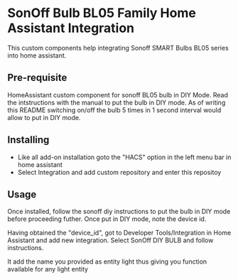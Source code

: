 # SonOff Bulb BL05 Family Home Assistant Integration
This custom components help integrating Sonoff SMART Bulbs BL05 series into home assistant. 

## Pre-requisite
HomeAssistant custom component for sonoff BL05 bulb in DIY Mode. Read the intstructions with the manual to put the bulb in DIY mode. As of writing this README switching on/off the bulb 5 times in 1 second interval would allow to put in DIY mode.

## Installing
- Like all add-on installation goto the "HACS" option in the left menu bar in home assistant
- Select Integration and add custom repository and enter this repositoy

## Usage
Once installed, follow the sonoff diy instructions to put the bulb in DIY mode before proceeding futher. Once put in DIY mode, note the device id.

Having obtained the "device_id", got to Developer Tools/Integration in Home Assistant and add new integration. Select SonOff DIY BULB and follow instructions.

It add the name you provided as entity light thus giving you function available for any light entity
